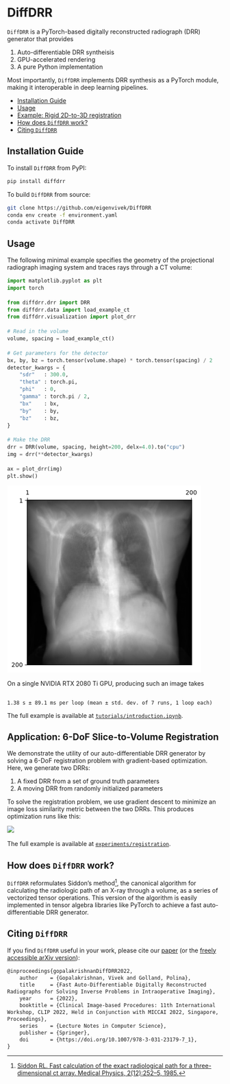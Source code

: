 DiffDRR
================

<!-- WARNING: THIS FILE WAS AUTOGENERATED! DO NOT EDIT! -->

`DiffDRR` is a PyTorch-based digitally reconstructed radiograph (DRR)
generator that provides

1.  Auto-differentiable DRR syntheisis
2.  GPU-accelerated rendering
3.  A pure Python implementation

Most importantly, `DiffDRR` implements DRR synthesis as a PyTorch
module, making it interoperable in deep learning pipelines.

- [Installation Guide](#installation-guide)
- [Usage](#usage)
- [Example: Rigid 2D-to-3D
  registration](#application-6-dof-slice-to-volume-registration)
- [How does `DiffDRR` work?](#how-does-diffdrr-work)
- [Citing `DiffDRR`](#citing-diffdrr)

## Installation Guide

<!--- 
To install `DiffDRR` with conda (recommended):
```zsh
conda install -c conda-forge diffdrr
conda install -c nvidia pytorch-cuda=11.7  # Optional for GPU support
``` 
--->

To install `DiffDRR` from PyPI:

``` zsh
pip install diffdrr
```

To build `DiffDRR` from source:

``` zsh
git clone https://github.com/eigenvivek/DiffDRR
conda env create -f environment.yaml
conda activate DiffDRR
```

## Usage

The following minimal example specifies the geometry of the projectional
radiograph imaging system and traces rays through a CT volume:

``` python
import matplotlib.pyplot as plt
import torch

from diffdrr.drr import DRR
from diffdrr.data import load_example_ct
from diffdrr.visualization import plot_drr

# Read in the volume
volume, spacing = load_example_ct()

# Get parameters for the detector
bx, by, bz = torch.tensor(volume.shape) * torch.tensor(spacing) / 2
detector_kwargs = {
    "sdr"   : 300.0,
    "theta" : torch.pi,
    "phi"   : 0,
    "gamma" : torch.pi / 2,
    "bx"    : bx,
    "by"    : by,
    "bz"    : bz,
}

# Make the DRR
drr = DRR(volume, spacing, height=200, delx=4.0).to("cpu")
img = drr(**detector_kwargs)

ax = plot_drr(img)
plt.show()
```

![](index_files/figure-commonmark/cell-2-output-1.png)

On a single NVIDIA RTX 2080 Ti GPU, producing such an image takes

``` python
```

    1.38 s ± 89.1 ms per loop (mean ± std. dev. of 7 runs, 1 loop each)

The full example is available at
[`tutorials/introduction.ipynb`](tutorial.ipynb).

## Application: 6-DoF Slice-to-Volume Registration

We demonstrate the utility of our auto-differentiable DRR generator by
solving a 6-DoF registration problem with gradient-based optimization.
Here, we generate two DRRs:

1.  A fixed DRR from a set of ground truth parameters
2.  A moving DRR from randomly initialized parameters

To solve the registration problem, we use gradient descent to minimize
an image loss similarity metric between the two DRRs. This produces
optimization runs like this:

![](https://cdn.githubraw.com/eigenvivek/DiffDRR/7a6a44aeab58d19cc7a4afabfc5aabab3a494974/experiments/registration/results/momentum_dampen/gifs/converged/649.gif)

The full example is available at
[`experiments/registration`](experiments/registration).

## How does `DiffDRR` work?

`DiffDRR` reformulates Siddon’s method[^1], the canonical algorithm for
calculating the radiologic path of an X-ray through a volume, as a
series of vectorized tensor operations. This version of the algorithm is
easily implemented in tensor algebra libraries like PyTorch to achieve a
fast auto-differentiable DRR generator.

## Citing `DiffDRR`

If you find `DiffDRR` useful in your work, please cite our
[paper](https://doi.org/10.1007/978-3-031-23179-7_1) (or the [freely
accessible arXiv version](https://arxiv.org/abs/2208.12737)):

    @inproceedings{gopalakrishnanDiffDRR2022,
        author    = {Gopalakrishnan, Vivek and Golland, Polina},
        title     = {Fast Auto-Differentiable Digitally Reconstructed Radiographs for Solving Inverse Problems in Intraoperative Imaging},
        year      = {2022},
        booktitle = {Clinical Image-based Procedures: 11th International Workshop, CLIP 2022, Held in Conjunction with MICCAI 2022, Singapore, Proceedings},
        series    = {Lecture Notes in Computer Science},
        publisher = {Springer},
        doi       = {https://doi.org/10.1007/978-3-031-23179-7_1},
    }

[^1]: [Siddon RL. Fast calculation of the exact radiological path for a
    three-dimensional ct array. Medical Physics, 2(12):252–5,
    1985.](https://doi.org/10.1118/1.595715)
